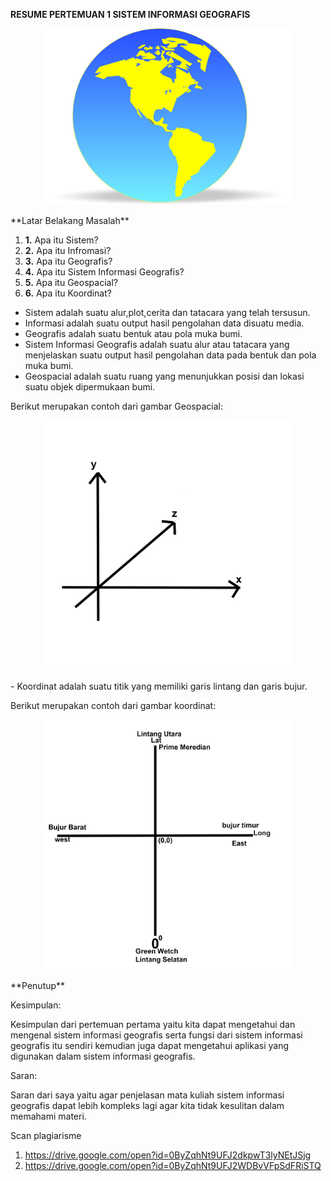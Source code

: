 **RESUME PERTEMUAN 1 SISTEM INFORMASI GEOGRAFIS**

<p align="center">
  <img src="../../img/bumi2.jpg" width="400px">
</p>
**Latar Belakang Masalah**

1. **1.** Apa itu Sistem?
2. **2.** Apa itu Infromasi?
3. **3.** Apa itu Geografis?
4. **4.** Apa itu Sistem Informasi Geografis?
5. **5.** Apa itu Geospacial?
6. **6.** Apa itu Koordinat?

- Sistem adalah suatu alur,plot,cerita dan tatacara yang telah tersusun.
- Informasi adalah suatu output hasil pengolahan data disuatu media.
- Geografis adalah suatu bentuk atau pola muka bumi.
- Sistem Informasi Geografis adalah suatu alur atau tatacara yang menjelaskan suatu output hasil pengolahan data pada bentuk dan pola muka bumi.
- Geospacial adalah suatu ruang yang menunjukkan posisi dan lokasi suatu objek dipermukaan bumi.

Berikut merupakan contoh dari gambar Geospacial:
<p align="center">
  <img src="../../img/resume.jpg" width="400px">
</p>
- Koordinat adalah suatu titik yang memiliki garis lintang dan garis bujur.

Berikut merupakan contoh dari gambar koordinat:
<p align="center">
  <img src="../../img/koordinat.jpg" width="400px">
</p>
**Penutup**

Kesimpulan:

Kesimpulan dari pertemuan pertama yaitu kita dapat mengetahui dan mengenal sistem informasi geografis serta fungsi dari sistem informasi geografis itu sendiri kemudian juga dapat mengetahui aplikasi yang digunakan dalam sistem informasi geografis.

Saran:

Saran dari saya yaitu agar penjelasan mata kuliah sistem informasi geografis dapat lebih kompleks lagi agar kita tidak kesulitan dalam memahami materi.

Scan plagiarisme 
1. https://drive.google.com/open?id=0ByZqhNt9UFJ2dkpwT3lyNEtJSjg 
2. https://drive.google.com/open?id=0ByZqhNt9UFJ2WDBvVFpSdFRiSTQ
